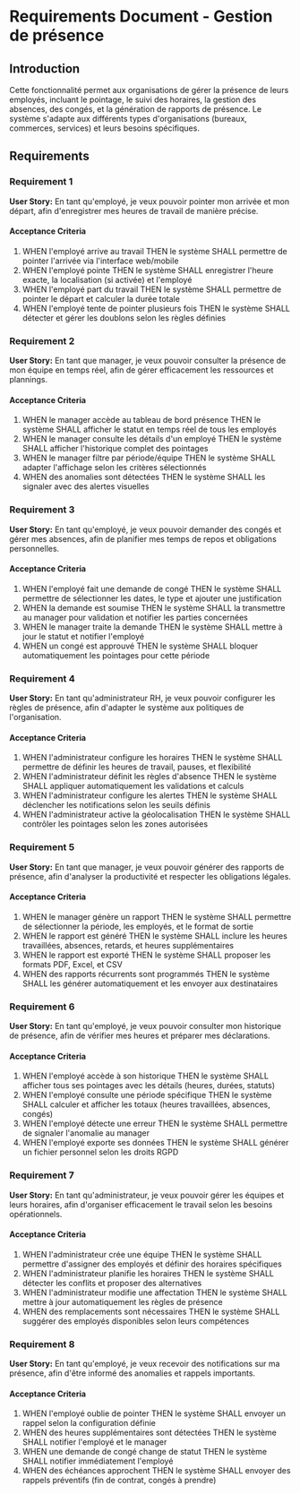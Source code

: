 # Requirements Document - Gestion de présence

## Introduction

Cette fonctionnalité permet aux organisations de gérer la présence de leurs employés, incluant le pointage, le suivi des horaires, la gestion des absences, des congés, et la génération de rapports de présence. Le système s'adapte aux différents types d'organisations (bureaux, commerces, services) et leurs besoins spécifiques.

## Requirements

### Requirement 1

**User Story:** En tant qu'employé, je veux pouvoir pointer mon arrivée et mon départ, afin d'enregistrer mes heures de travail de manière précise.

#### Acceptance Criteria

1. WHEN l'employé arrive au travail THEN le système SHALL permettre de pointer l'arrivée via l'interface web/mobile
2. WHEN l'employé pointe THEN le système SHALL enregistrer l'heure exacte, la localisation (si activée) et l'employé
3. WHEN l'employé part du travail THEN le système SHALL permettre de pointer le départ et calculer la durée totale
4. WHEN l'employé tente de pointer plusieurs fois THEN le système SHALL détecter et gérer les doublons selon les règles définies

### Requirement 2

**User Story:** En tant que manager, je veux pouvoir consulter la présence de mon équipe en temps réel, afin de gérer efficacement les ressources et plannings.

#### Acceptance Criteria

1. WHEN le manager accède au tableau de bord présence THEN le système SHALL afficher le statut en temps réel de tous les employés
2. WHEN le manager consulte les détails d'un employé THEN le système SHALL afficher l'historique complet des pointages
3. WHEN le manager filtre par période/équipe THEN le système SHALL adapter l'affichage selon les critères sélectionnés
4. WHEN des anomalies sont détectées THEN le système SHALL les signaler avec des alertes visuelles

### Requirement 3

**User Story:** En tant qu'employé, je veux pouvoir demander des congés et gérer mes absences, afin de planifier mes temps de repos et obligations personnelles.

#### Acceptance Criteria

1. WHEN l'employé fait une demande de congé THEN le système SHALL permettre de sélectionner les dates, le type et ajouter une justification
2. WHEN la demande est soumise THEN le système SHALL la transmettre au manager pour validation et notifier les parties concernées
3. WHEN le manager traite la demande THEN le système SHALL mettre à jour le statut et notifier l'employé
4. WHEN un congé est approuvé THEN le système SHALL bloquer automatiquement les pointages pour cette période

### Requirement 4

**User Story:** En tant qu'administrateur RH, je veux pouvoir configurer les règles de présence, afin d'adapter le système aux politiques de l'organisation.

#### Acceptance Criteria

1. WHEN l'administrateur configure les horaires THEN le système SHALL permettre de définir les heures de travail, pauses, et flexibilité
2. WHEN l'administrateur définit les règles d'absence THEN le système SHALL appliquer automatiquement les validations et calculs
3. WHEN l'administrateur configure les alertes THEN le système SHALL déclencher les notifications selon les seuils définis
4. WHEN l'administrateur active la géolocalisation THEN le système SHALL contrôler les pointages selon les zones autorisées

### Requirement 5

**User Story:** En tant que manager, je veux pouvoir générer des rapports de présence, afin d'analyser la productivité et respecter les obligations légales.

#### Acceptance Criteria

1. WHEN le manager génère un rapport THEN le système SHALL permettre de sélectionner la période, les employés, et le format de sortie
2. WHEN le rapport est généré THEN le système SHALL inclure les heures travaillées, absences, retards, et heures supplémentaires
3. WHEN le rapport est exporté THEN le système SHALL proposer les formats PDF, Excel, et CSV
4. WHEN des rapports récurrents sont programmés THEN le système SHALL les générer automatiquement et les envoyer aux destinataires

### Requirement 6

**User Story:** En tant qu'employé, je veux pouvoir consulter mon historique de présence, afin de vérifier mes heures et préparer mes déclarations.

#### Acceptance Criteria

1. WHEN l'employé accède à son historique THEN le système SHALL afficher tous ses pointages avec les détails (heures, durées, statuts)
2. WHEN l'employé consulte une période spécifique THEN le système SHALL calculer et afficher les totaux (heures travaillées, absences, congés)
3. WHEN l'employé détecte une erreur THEN le système SHALL permettre de signaler l'anomalie au manager
4. WHEN l'employé exporte ses données THEN le système SHALL générer un fichier personnel selon les droits RGPD

### Requirement 7

**User Story:** En tant qu'administrateur, je veux pouvoir gérer les équipes et leurs horaires, afin d'organiser efficacement le travail selon les besoins opérationnels.

#### Acceptance Criteria

1. WHEN l'administrateur crée une équipe THEN le système SHALL permettre d'assigner des employés et définir des horaires spécifiques
2. WHEN l'administrateur planifie les horaires THEN le système SHALL détecter les conflits et proposer des alternatives
3. WHEN l'administrateur modifie une affectation THEN le système SHALL mettre à jour automatiquement les règles de présence
4. WHEN des remplacements sont nécessaires THEN le système SHALL suggérer des employés disponibles selon leurs compétences

### Requirement 8

**User Story:** En tant qu'employé, je veux recevoir des notifications sur ma présence, afin d'être informé des anomalies et rappels importants.

#### Acceptance Criteria

1. WHEN l'employé oublie de pointer THEN le système SHALL envoyer un rappel selon la configuration définie
2. WHEN des heures supplémentaires sont détectées THEN le système SHALL notifier l'employé et le manager
3. WHEN une demande de congé change de statut THEN le système SHALL notifier immédiatement l'employé
4. WHEN des échéances approchent THEN le système SHALL envoyer des rappels préventifs (fin de contrat, congés à prendre)
